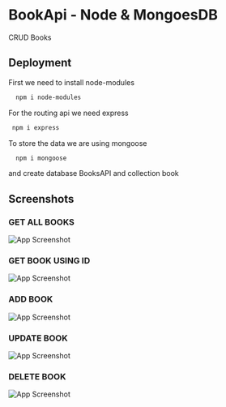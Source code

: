 # BookApi - Node & MongoesDB

CRUD Books


## Deployment

First we need to install node-modules

```bash
  npm i node-modules
```

For the routing api we need express
```bash
 npm i express
```

To store the data we are using mongoose
```bash
  npm i mongoose
```
and create database BooksAPI and collection book

## Screenshots
### GET ALL BOOKS

![App Screenshot](https://shivani2812s.github.io/NodeAPI/getallbooks.png)

### GET BOOK USING ID
![App Screenshot](https://shivani2812s.github.io/NodeAPI/getbook.png)

### ADD BOOK
![App Screenshot](https://shivani2812s.github.io/NodeAPI/addbook.png)

### UPDATE BOOK

![App Screenshot](https://shivani2812s.github.io/NodeAPI/updatebook.png)

### DELETE BOOK

![App Screenshot](https://shivani2812s.github.io/NodeAPI/deletebook.png)
